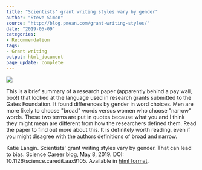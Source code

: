 ```yaml
---
title: "Scientists' grant writing styles vary by gender"
author: "Steve Simon"
source: "http://blog.pmean.com/grant-writing-styles/"
date: "2019-05-09"
categories:
- Recommendation
tags:
- Grant writing
output: html_document
page_update: complete
---
```


![](http://www.pmean.com/new-images/19/grant-writing-styles01.png)

<div class="notes">

This is a brief summary of a research paper (apparently behind a pay wall, boo!) that looked at the language used in research grants submitted to the Gates Foundation. It found differences by gender in word choices. Men are more likely to choose "broad" words versus women who choose "narrow" words. These two terms are put in quotes because what you and I think they might mean are different from how the researchers defined them. Read the paper to find out more about this. It is definitely worth reading, even if you might disagree with the authors definitions of broad and narrow.

Katie Langin. Scientists' grant writing styles vary by gender. That can lead to bias. Science Career blog, May 8, 2019. DOI: 10.1126/science.caredit.aax9105. Available in [html format][lan1].

[lan1]: https://www.sciencemag.org/careers/2019/05/scientists-grant-writing-styles-vary-gender-can-lead-bias

</div>
